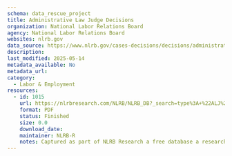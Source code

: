 ```yaml
---
schema: data_rescue_project 
title: Administrative Law Judge Decisions
organization: National Labor Relations Board
agency: National Labor Relations Board
websites: nlrb.gov
data_source: https://www.nlrb.gov/cases-decisions/decisions/administrative-law-judge-decisions
description: 
last_modified: 2025-05-14
metadata_available: No
metadata_url: 
category:
  - Labor & Employment 
resources:
  - id: 1015
    url: https://nlrbresearch.com/NLRB/NLRB_DB?_search=type%3A+%22ALJ%22
    format: PDF
    status: Finished
    size: 0.0
    download_date: 
    maintainer: NLRB-R
    notes: Captured as part of NLRB Research a free database a researcher made.
---
```

